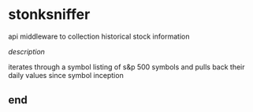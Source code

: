 # stonksniffer

api middleware to collection historical stock information

_description_

iterates through a symbol listing of s&p 500 symbols and pulls back their daily values since symbol inception

## end
